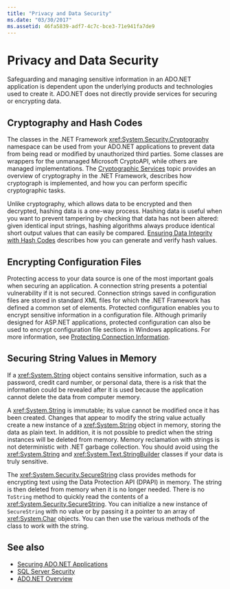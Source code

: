```yaml
---
title: "Privacy and Data Security"
ms.date: "03/30/2017"
ms.assetid: 46fa5839-adf7-4c7c-bce3-71e941fa7de9
---
```

# Privacy and Data Security

Safeguarding and managing sensitive information in an ADO.NET application is dependent upon the underlying products and technologies used to create it. ADO.NET does not directly provide services for securing or encrypting data.  
  
## Cryptography and Hash Codes  

 The classes in the .NET Framework <xref:System.Security.Cryptography> namespace can be used from your ADO.NET applications to prevent data from being read or modified by unauthorized third parties. Some classes are wrappers for the unmanaged Microsoft CryptoAPI, while others are managed implementations. The [Cryptographic Services](../../../standard/security/cryptographic-services.md) topic provides an overview of cryptography in the .NET Framework, describes how cryptograph is implemented, and how you can perform specific cryptographic tasks.  
  
 Unlike cryptography, which allows data to be encrypted and then decrypted, hashing data is a one-way process. Hashing data is useful when you want to prevent tampering by checking that data has not been altered: given identical input strings, hashing algorithms always produce identical short output values that can easily be compared. [Ensuring Data Integrity with Hash Codes](../../../standard/security/ensuring-data-integrity-with-hash-codes.md) describes how you can generate and verify hash values.  
  
## Encrypting Configuration Files  

 Protecting access to your data source is one of the most important goals when securing an application. A connection string presents a potential vulnerability if it is not secured. Connection strings saved in configuration files are stored in standard XML files for which the .NET Framework has defined a common set of elements. Protected configuration enables you to encrypt sensitive information in a configuration file. Although primarily designed for ASP.NET applications, protected configuration can also be used to encrypt configuration file sections in Windows applications. For more information, see [Protecting Connection Information](protecting-connection-information.md).  
  
## Securing String Values in Memory  

 If a <xref:System.String> object contains sensitive information, such as a password, credit card number, or personal data, there is a risk that the information could be revealed after it is used because the application cannot delete the data from computer memory.  
  
 A <xref:System.String> is immutable; its value cannot be modified once it has been created. Changes that appear to modify the string value actually create a new instance of a <xref:System.String> object in memory, storing the data as plain text. In addition, it is not possible to predict when the string instances will be deleted from memory. Memory reclamation with strings is not deterministic with .NET garbage collection. You should avoid using the <xref:System.String> and <xref:System.Text.StringBuilder> classes if your data is truly sensitive.  
  
 The <xref:System.Security.SecureString> class provides methods for encrypting text using the Data Protection API (DPAPI) in memory. The string is then deleted from memory when it is no longer needed. There is no `ToString` method to quickly read the contents of a <xref:System.Security.SecureString>. You can initialize a new instance of `SecureString` with no value or by passing it a pointer to an array of <xref:System.Char> objects. You can then use the various methods of the class to work with the string.
  
## See also

- [Securing ADO.NET Applications](securing-ado-net-applications.md)
- [SQL Server Security](./sql/sql-server-security.md)
- [ADO.NET Overview](ado-net-overview.md)
